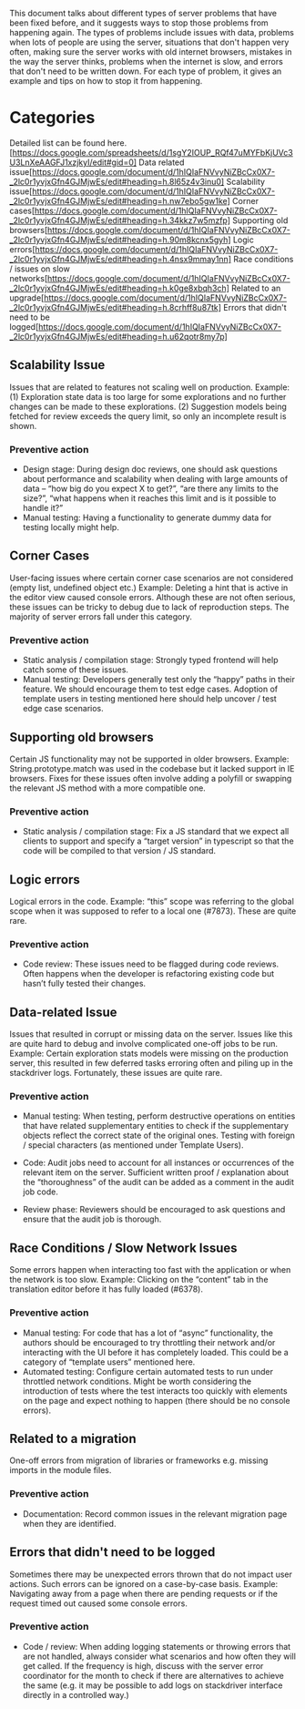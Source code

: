 This document talks about different types of server problems that have been fixed before, and it suggests ways to stop those problems from happening again. The types of problems include issues with data, problems when lots of people are using the server, situations that don't happen very often, making sure the server works with old internet browsers, mistakes in the way the server thinks, problems when the internet is slow, and errors that don't need to be written down. For each type of problem, it gives an example and tips on how to stop it from happening.

# Categories

Detailed list can be found here.[https://docs.google.com/spreadsheets/d/1sgY2IOUP_RQf47uMYFbKjUVc3U3LnXeAAGFJ1xzjkyI/edit#gid=0]
Data related issue[https://docs.google.com/document/d/1hIQIaFNVvyNiZBcCx0X7-_2lc0r1yvjxGfn4GJMjwEs/edit#heading=h.8l65z4v3inu0]
Scalability issue[https://docs.google.com/document/d/1hIQIaFNVvyNiZBcCx0X7-_2lc0r1yvjxGfn4GJMjwEs/edit#heading=h.nw7ebo5gw1ke]
Corner cases[https://docs.google.com/document/d/1hIQIaFNVvyNiZBcCx0X7-_2lc0r1yvjxGfn4GJMjwEs/edit#heading=h.34kkz7w5mzfp]
Supporting old browsers[https://docs.google.com/document/d/1hIQIaFNVvyNiZBcCx0X7-_2lc0r1yvjxGfn4GJMjwEs/edit#heading=h.90m8kcnx5gyh]
Logic errors[https://docs.google.com/document/d/1hIQIaFNVvyNiZBcCx0X7-_2lc0r1yvjxGfn4GJMjwEs/edit#heading=h.4nsx9mmay1nn]
Race conditions / issues on slow networks[https://docs.google.com/document/d/1hIQIaFNVvyNiZBcCx0X7-_2lc0r1yvjxGfn4GJMjwEs/edit#heading=h.k0ge8xbqh3ch]
Related to an upgrade[https://docs.google.com/document/d/1hIQIaFNVvyNiZBcCx0X7-_2lc0r1yvjxGfn4GJMjwEs/edit#heading=h.8crhff8u87tk]
Errors that didn't need to be logged[https://docs.google.com/document/d/1hIQIaFNVvyNiZBcCx0X7-_2lc0r1yvjxGfn4GJMjwEs/edit#heading=h.u62qotr8my7p]

## Scalability Issue
Issues that are related to features not scaling well on production. Example: (1) Exploration state data is too large for some explorations and no further changes can be made to these explorations. (2) Suggestion models being fetched for review exceeds the query limit, so only an incomplete result is shown.
### Preventive action
* Design stage: During design doc reviews, one should ask questions about performance and scalability when dealing with large amounts of data – “how big do you expect X to get?”, “are there any limits to the size?”, “what happens when it reaches this limit and is it possible to handle it?”
* Manual testing: Having a functionality to generate dummy data for testing locally might help.

## Corner Cases
User-facing issues where certain corner case scenarios are not considered (empty list, undefined object etc.) Example: Deleting a hint that is active in the editor view caused console errors. Although these are not often serious, these issues can be tricky to debug due to lack of reproduction steps. The majority of server errors fall under this category.
### Preventive action
* Static analysis / compilation stage: Strongly typed frontend will help catch some of these issues.
* Manual testing: Developers generally test only the “happy” paths in their feature. We should encourage them to test edge cases. Adoption of template users in testing mentioned here should help uncover / test edge case scenarios.

## Supporting old browsers
Certain JS functionality may not be supported in older browsers. Example: String.prototype.match was used in the codebase but it lacked support in IE browsers. Fixes for these issues often involve adding a polyfill or swapping the relevant JS method with a more compatible one.
### Preventive action
* Static analysis / compilation stage: Fix a JS standard that we expect all clients to support and specify a “target version” in typescript so that the code will be compiled to that version / JS standard.

## Logic errors
Logical errors in the code. Example: “this” scope was referring to the global scope when it was supposed to refer to a local one (#7873). These are quite rare.
### Preventive action
* Code review: These issues need to be flagged during code reviews. Often happens when the developer is refactoring existing code but hasn’t fully tested their changes.

## Data-related Issue
Issues that resulted in corrupt or missing data on the server. Issues like this are quite hard to debug and involve complicated one-off jobs to be run. Example: Certain exploration stats models were missing on the production server, this resulted in few deferred tasks erroring often and piling up in the stackdriver logs. Fortunately, these issues are quite rare.
### Preventive action
* Manual testing:
When testing, perform destructive operations on entities that have related supplementary entities to check if the supplementary objects reflect the correct state of the original ones.
Testing with foreign / special characters (as mentioned under Template Users).

* Code: Audit jobs need to account for all instances or occurrences of the relevant item on the server. Sufficient written proof / explanation about the “thoroughness” of the audit can be added as a comment in the audit job code.

* Review phase: Reviewers should be encouraged to ask questions and ensure that the audit job is thorough.

## Race Conditions / Slow Network Issues
Some errors happen when interacting too fast with the application or when the network is too slow. Example: Clicking on the “content” tab in the translation editor before it has fully loaded (#6378).
### Preventive action
* Manual testing: For code that has a lot of “async” functionality, the authors should be encouraged to try throttling their network and/or interacting with the UI before it has completely loaded. This could be a category of “template users” mentioned here.
* Automated testing: Configure certain automated tests to run under throttled network conditions. Might be worth considering the introduction of tests where the test interacts too quickly with elements on the page and expect nothing to happen (there should be no console errors).

## Related to a migration
One-off errors from migration of libraries or frameworks e.g. missing imports in the module files.
### Preventive action
* Documentation: Record common issues in the relevant migration page when they are identified.

## Errors that didn't need to be logged
Sometimes there may be unexpected errors thrown that do not impact user actions. Such errors can be ignored on a case-by-case basis. Example: Navigating away from a page when there are pending requests or if the request timed out caused some console errors.
### Preventive action

* Code / review: When adding logging statements or throwing errors that are not handled, always consider what scenarios and how often they will get called. If the frequency is high, discuss with the server error coordinator for the month to check if there are alternatives to achieve the same (e.g. it may be possible to add logs on stackdriver interface directly in a controlled way.)